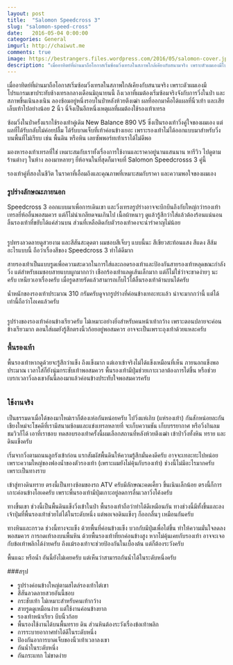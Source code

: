 ```yaml
---
layout: post
title:  "Salomon Speedcross 3"
slug: "salomon-speed-cross"
date:   2016-05-04 0:00:00
categories: General
imgurl: http://chaiwut.me
comments: true
image: https://bestrangers.files.wordpress.com/2016/05/salomon-cover.jpg
description: "เมื่ออาทิตย์ที่ผ่านมาถือโอกาสเริ่มซ้อมวิ่งเทรลในสภาพใกล้เคียงกับสนามจริง เพราะตัวผมเองมีโปรแกรมเขาประทับช้างเทรลกลางเดือนมิถุนายนนี้ ถึงเวลาที่ผมต้องเริ่มซ้อมจริงจังกับการวิ่งในป่า และสภาพขึ้นเนินลงเนิน ลองซ้อมอยู่หนึ่งรอบในป่าหลังห้วยตึงเฒ่า ผลที่ออกมาคือได้แผลที่นิ้วเท้า และเสียเล็บเท้าไปอย่างน้อย 2 นิ้ว นี่จึงเป็นอีกหนึ่งเหตุผลที่ผมต้องใช้รองเท้าเทรล"
---
```

เมื่ออาทิตย์ที่ผ่านมาถือโอกาสเริ่มซ้อมวิ่งเทรลในสภาพใกล้เคียงกับสนามจริง เพราะตัวผมเองมีโปรแกรมเขาประทับช้างเทรลกลางเดือนมิถุนายนนี้ ถึงเวลาที่ผมต้องเริ่มซ้อมจริงจังกับการวิ่งในป่า และสภาพขึ้นเนินลงเนิน ลองซ้อมอยู่หนึ่งรอบในป่าหลังห้วยตึงเฒ่า ผลที่ออกมาคือได้แผลที่นิ้วเท้า และเสียเล็บเท้าไปอย่างน้อย 2 นิ้ว นี่จึงเป็นอีกหนึ่งเหตุผลที่ผมต้องใช้รองเท้าเทรล

ซ้อมวิ่งในป่าครั้งแรกใช้รองเท้าคู่เดิม New Balance 890 V5 ซึ่งเป็นรองเท้าวิ่งคู่ใจของผมเอง แต่ผลที่ได้รับกลับไม่ค่อยปลื้ม ได้รับบาดเจ็บที่เท้าค่อนข้างเยอะ เพราะรองเท้าไม่ได้ออกแบบมาสำหรับวิ่งบนพื้นที่ไม่เรียบ เช่น พื้นดิน หรือหิน เลยซัพพอร์ทเท้าเราได้ไม่ดีพอ

มองหารองเท้าเทรลที่ใช่ เหมาะสมกับเราทั้งเรื่องการใช้งานและราคาอยู่นานแสนนาน หารีวิว ไปดูตามร้านต่างๆ ในห้าง ลองมาหลายๆ ยี่ห้อจนในที่สุดก็มาจบที่ Salomon Speedcrosss 3 คู่นี้

รองเท้าคู่ที่สองในชีวิต ในราคาที่เอื้อมถึงและคุณภาพที่เหมาะสมกับราคา และความพอใจของผมเอง

### รูปร่างลักษณะภายนอก

Speedcross 3 ออกแบบมาเพื่อการเดินเขา และวิ่งเทรลรูปร่างอาจจะบึกบึนถึงกับใหญ่กว่ารองเท้าเทรลยี่ห้ออื่นพอสมควร แต่ก็ไม่น่าเกลียดจนเกินไป เนื้อผ้าหนาๆ ดูแล้วรู้สึกว่าใส่แล้วต้องร้อนแน่นอน ลิ้นรองเท้าที่ขยับได้แค่ส่วนบน ส่วนที่เหลือติดกับตัวรองเท้าคงจะน่ารำคาญไม่น้อย

<center><img src="https://bestrangers.files.wordpress.com/2016/05/02752-03.png" alt=""></center>

รูปทรงลวดลายดูสวยงาม และสีสันสะดุดตา ผมชอบสีเจ็บๆ แบบนี้นะ สีเขียวสะท้อนแสง สีแดง สีส้มอะไรแบบนี้ ถือว่าเรื่องสีของ Speedcross 3 ทำได้ดีมาก

สายรองเท้าเป็นแบบรูดเพื่อความสะดวกในการใส่และถอดรองเท้าและป้องกันสายรองเท้าหลุดขณะกำลังวิ่ง แต่สำหรับผมชอบสายแบบผูกมากกว่า เชือกร้องเท้าแลดูเส้นเล็กมาก แต่ก็ไม่ใช่ว่าจะขาดง่ายๆ นะครับ เหนียวเอาเรื่องครับ เมื่อรูดสายรัดแล้วสามารถเก็บไว้ไต้ลิ้นรองเท้าด้านบนได้ครับ

น้ำหนักของรองเท้าประมาณ 310 กรัมครับดูจากรูปร่างที่ค่อนข้างเทอะทะแล้ว น่าจะมากกว่านี้ แต่ได้เท่านี้ถือว่าโอเคแล้วครับ

<center><img src="https://bestrangers.files.wordpress.com/2016/05/original.jpg" alt=""></center>

รูปร่างของรองเท้าค่อนข้างเรียวครับ ไม่เหมาะอย่างยิ่งสำหรับคนหน้าเท้ากว้าง เพราะตอนปลายจะค่อนข้างเรียวมาก ตอนใส่ผมยังรู้สึกตรงนิ้วก้อยอยู่พอสมควร อาจจะเป็นเพราะถุงเท้าด้วยแหละครับ

### พื้นรองเท้า

พื้นรองเท้าหากดูด้วยจะรู้สึกว่าแข็ง ถึงแข็งมาก แต่เอาเข้าจริงไม่ได้แข็งเหมือนที่เห็น ภายนอกแข็งพอประมาณ เวลาใส่ก็ยังนุ่มกระชับเท้าพอสมควร พื้นรองเท้ามีปุ่มช่วยเกาะเวลาต้องการไต่ขึ้น หรือช่วยเบรกเวลาวิ่งลงเขาอันนี้ลองมาแล้วค่อนข้างประทับใจพอสมควรครับ

<center><img src="https://bestrangers.files.wordpress.com/2016/05/20150330032221.jpg" alt=""></center>

### ใช้งานจริง

เป็นธรรมดาเมื่อใด้ของมาใหม่เราก็ต้องเห่อกันหน่อยครับ ไปวิ่งแห่เกิบ (แห่รองเท้า) กันสักหน่อยละกัน เชียงใหม่จะโชคดีที่เรามีสนามซ้อมและแข่งเทรลหลายที่ จะเก็บความชัน เก็บบรรยากาศ หรือวิ่งกินลมชมวิวก็ได้ เอาที่เราชอบ ทดสอบรองเท้าครั้งนี้ผมเลือกสถานที่หลังห้วยตึงเฒ่า เข้าป่าวิ่งทั้งหิน ทราย และดินแข็งครับ

เริ่มจากวิ่งตามถนนลูกรังเข้าก่อน แรกสัมผัสพื้นดินให้ความรู้สึกมั่นคงดีครับ อาจจะเทอะทะไปหน่อยเพราะความใหญ่ของฟองน้ำของตัวรองเท้า (เพราะผมยังไม่คุ้นกับรองเท้า) ช่วงนี้ไม่มีอะไรมากครับเพราะเป็นทางราบ

เข้าสู่ทางดินทราย ตรงนี้เป็นทางซ้อมของรถ ATV ครับมีลักษณะคดเคี้ยว ขึ้นเนินเล็กน้อย ตรงนี้ก็การเกาะค่อนข้างโอเคครับ เพราะพี้นรองเท้ามีปุ่มเกาะอยู่ลดการลื่นเวลาวิ่งโค้งครับ

ทางขึ้นเขา ช่วงนี้เป็นพื้นดินแข็งวิ่งเข้าในป่า พื้นรองเท้าถือว่าทำได้ดีเหมือนกัน ทางช่วงนี้มีทั้งขึ้นและลง เจ้าปุ่มที่พื้นรองเท้าช่วยไต่ได้ในระดับหนึ่ง แต่พอเจอดินแข็งๆ ก็ออกลื่นๆ เหมือนกันครับ

ทางหินและกรวด ช่วงนี้ทางจะแข็ง ด้วยพื้นที่ค่อนข้างแข็ง บวกกับมีปุ่มเพื่อไต่ขึ้น ทำให้ความมั่นใจลดลงพอสมควร การกดเท้าลงบนพื้นหิน ด้วยพื้นรองเท้าที่ยกค่อนข้างสูง หากไม่คุ้นเคยกับรองเท้า อาจจะเจอกับข้อเท้าพลิกได้ง่ายครับ ถึงแม้รองเท้าจะช่วยป้องกันในเบื้องต้น แต่ก็ต้องระวังครับ

พื้นแฉะ หรือน้ำ อันนี้ยังไม่เคยครับ แต่เห็นว่าสามารถกันน้ำได้ในระดับหนึ่งครับ

###สรุป

- รูปร่างค่อนข้างใหญ่ตามสไตล์รองเท้าไต่เขา
- สีสันลวดลายสวยอันนี้ชอบ
- กระชับเท้า ไม่เหมาะสำหรับคนเท้ากว้าง
- สายรูดดูเหมือนง่าย แต่ใช้งานค่อนข้างยาก
- รองเท้าหน้าเรียว บีบนิ้วก้อย
- พื้นรองใช้งานได้บนพื้นทราย ดิน ส่วนหินต้องระวังเรื่องข้อเท้าพลิก
- การระบายอากาศทำได้ดีในระดับหนึ่ง
- ป้องกันอาการบาดเจ็บของนิ้วเท้าเวลาลงเขา
- กันน้ำในระดับหนึ่ง
- กันกระแทก ไม่ขาดง่าย
